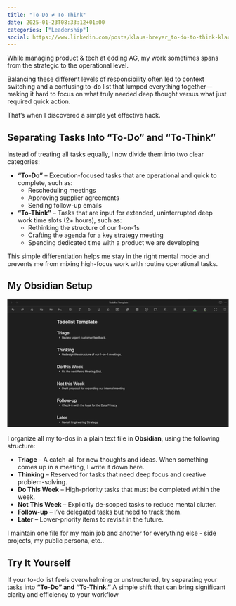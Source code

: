 ```yaml
---
title: "To-Do ≠ To-Think"
date: 2025-01-23T08:33:12+01:00
categories: ["Leadership"]
social: https://www.linkedin.com/posts/klaus-breyer_to-do-to-think-klaus-breyer-activity-7288098145001988098-cbx0?
---
```


While managing product & tech at edding AG, my work sometimes spans from the strategic to the operational level.

Balancing these different levels of responsibility often led to context switching and a confusing to-do list that lumped everything together—making it hard to focus on what truly needed deep thought versus what just required quick action.

That’s when I discovered a simple yet effective hack.

## Separating Tasks Into “To-Do” and “To-Think”

Instead of treating all tasks equally, I now divide them into two clear categories:

- **“To-Do”** – Execution-focused tasks that are operational and quick to complete, such as:
  - Rescheduling meetings
  - Approving supplier agreements
  - Sending follow-up emails
- **“To-Think”** – Tasks that are input for extended, uninterrupted deep work time slots (2+ hours), such as:
  - Rethinking the structure of our 1-on-1s
  - Crafting the agenda for a key strategy meeting
  - Spending dedicated time with a product we are developing

This simple differentiation helps me stay in the right mental mode and prevents me from mixing high-focus work with routine operational tasks.

## My Obsidian Setup

![obsidian template](template.png)

I organize all my to-dos in a plain text file in **Obsidian**, using the following structure:

- **Triage** – A catch-all for new thoughts and ideas. When something comes up in a meeting, I write it down here.
- **Thinking** – Reserved for tasks that need deep focus and creative problem-solving.
- **Do This Week** – High-priority tasks that must be completed within the week.
- **Not This Week** – Explicitly de-scoped tasks to reduce mental clutter.
- **Follow-up** – I’ve delegated tasks but need to track them.
- **Later** – Lower-priority items to revisit in the future.

I maintain one file for my main job and another for everything else - side projects, my public persona, etc..

## Try It Yourself

If your to-do list feels overwhelming or unstructured, try separating your tasks into **“To-Do” and “To-Think.”** A simple shift that can bring significant clarity and efficiency to your workflow
